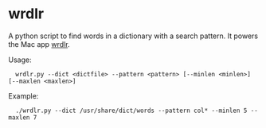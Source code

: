 # wrdlr
A python script to find words in a dictionary with a search pattern.
It powers the Mac app [wrdlr](https://itunes.apple.com/de/app/wrdlr/id1082481377?mt=12).

Usage:

```
  wrdlr.py --dict <dictfile> --pattern <pattern> [--minlen <minlen>] [--maxlen <maxlen>]
```

Example:
```
  ./wrdlr.py --dict /usr/share/dict/words --pattern col* --minlen 5 --maxlen 7
```

